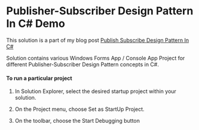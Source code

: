 # Publisher-Subscriber Design Pattern In C# Demo

This solution is a part of my blog post [Publish Subscribe Design Pattern In C#](https://codewithshadman.com/publish-subscribe-design-pattern-in-csharp/)


Solution contains various Windows Forms App / Console App Project for different Publisher-Subscriber Design Pattern concepts in C#.


#### To run a particular project

  1. In Solution Explorer, select the desired startup project within your solution.

  2. On the Project menu, choose Set as StartUp Project.

  3. On the toolbar, choose the Start Debugging button
